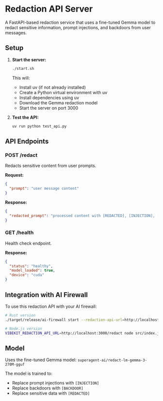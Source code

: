 # Redaction API Server

A FastAPI-based redaction service that uses a fine-tuned Gemma model to redact sensitive information, prompt injections, and backdoors from user messages.

## Setup

1. **Start the server:**
   ```bash
   ./start.sh
   ```
   This will:
   - Install uv (if not already installed)
   - Create a Python virtual environment with uv
   - Install dependencies using uv
   - Download the Gemma redaction model
   - Start the server on port 3000

2. **Test the API:**
   ```bash
   uv run python test_api.py
   ```

## API Endpoints

### POST /redact
Redacts sensitive content from user prompts.

**Request:**
```json
{
  "prompt": "user message content"
}
```

**Response:**
```json
{
  "redacted_prompt": "processed content with [REDACTED], [INJECTION], [BACKDOOR] replacements"
}
```

### GET /health
Health check endpoint.

**Response:**
```json
{
  "status": "healthy",
  "model_loaded": true,
  "device": "cuda"
}
```

## Integration with AI Firewall

To use this redaction API with your AI firewall:

```bash
# Rust version
./target/release/ai-firewall start --redaction-api-url=http://localhost:3000/redact

# Node.js version  
VIBEKIT_REDACTION_API_URL=http://localhost:3000/redact node src/index.js
```

## Model

Uses the fine-tuned Gemma model: `superagent-ai/redact-lm-gemma-3-270M-gguf`

The model is trained to:
- Replace prompt injections with `[INJECTION]`
- Replace backdoors with `[BACKDOOR]`
- Replace sensitive data with `[REDACTED]`